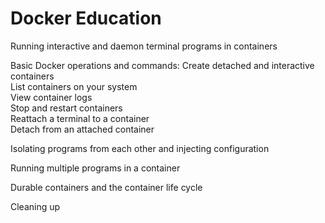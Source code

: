 # Docker Education

Running interactive and daemon terminal programs in containers

Basic Docker operations and commands:
Create detached and interactive containers                  
List containers on your system                  
View container logs                  
Stop and restart containers                  
Reattach a terminal to a container                  
Detach from an attached container

Isolating programs from each other and injecting configuration

Running multiple programs in a container 

Durable containers and the container life cycle  

Cleaning up

